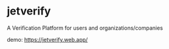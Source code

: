 # jetverify
A Verification Platform for users and organizations/companies

demo: https://jetverify.web.app/
